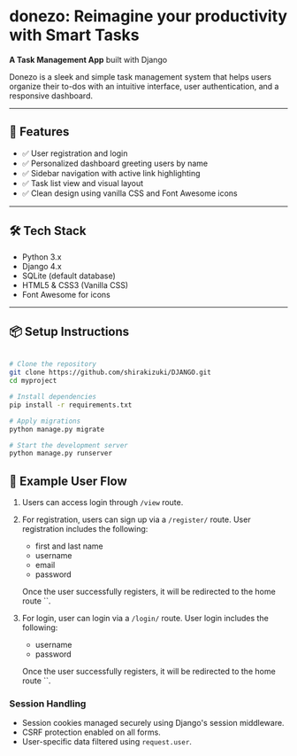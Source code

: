 # donezo: Reimagine your productivity with Smart Tasks
**A Task Management App** built with Django

Donezo is a sleek and simple task management system that helps users organize their to-dos with an intuitive interface, user authentication, and a responsive dashboard.

---

## 🚀 Features

- ✅ User registration and login
- ✅ Personalized dashboard greeting users by name
- ✅ Sidebar navigation with active link highlighting
- ✅ Task list view and visual layout
- ✅ Clean design using vanilla CSS and Font Awesome icons

---


## 🛠️ Tech Stack

- Python 3.x  
- Django 4.x  
- SQLite (default database)  
- HTML5 & CSS3 (Vanilla CSS)  
- Font Awesome for icons  

---

## 📦 Setup Instructions

```bash

# Clone the repository
git clone https://github.com/shirakizuki/DJANGO.git
cd myproject

# Install dependencies
pip install -r requirements.txt

# Apply migrations
python manage.py migrate

# Start the development server
python manage.py runserver
```

## 🧪 Example User Flow

1. Users can access login through `/view` route.
2. For registration, users can sign up via a `/register/` route.
    User registration includes the following:
    * first and last name
    * username
    * email
    * password
    
    Once the user successfully registers, it will be redirected to the home route ``.
3. For login, user can login via a `/login/` route.
    User login includes the following:
    * username
    * password

    Once the user successfully registers, it will be redirected to the home route ``.

###  Session Handling
- Session cookies managed securely using Django's session middleware.
- CSRF protection enabled on all forms.
- User-specific data filtered using `request.user`.
